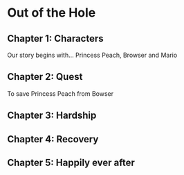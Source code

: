 # Out of the Hole

## Chapter 1: Characters

Our story begins with...
Princess Peach, Browser and Mario

## Chapter 2: Quest
To save Princess Peach from Bowser 

## Chapter 3: Hardship


## Chapter 4: Recovery


## Chapter 5: Happily ever after

